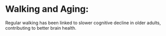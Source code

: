 # Walking and Aging:

Regular walking has been linked to slower cognitive decline in older adults, contributing to better brain health.
